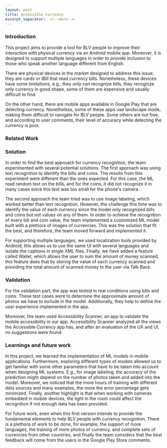 ```yaml
---
layout: post
title: Accessible Currency
excerpt_separator:  <!--more-->
---
```


### Introduction

This project aims to provide a tool for BLV people to improve their interaction with physical currency via an Android mobile app. Moreover, it is designed to support multiple languages in order to provide inclusion to those who speak another language different from English. 

There are physical devices in the market designed to address this issue; they are cards or iBill that read currency bills. Nonetheless, these devices have some limitations, e.g., they only can recognize bills, they recognize only currency in good shape, some of them are expensive and usually difficult to find. 

On the other hand, there are mobile apps available in Google Play that are detecting currency. Nonetheless, some of these apps use landscape mode, making them difficult to navigate for BLV people. Some others are not free, and according to user comments, their level of accuracy while detecting the currency is poor.

### Related Work

### Solution

In order to find the best approach for currency recognition, the team experimented with several potential solutions. The first approach was using text recognition to identify the bills and coins. The results from this experiment were different than the ones expected. For this case, the ML read random text on the bills, and for the coins, it did not recognize it in many cases since this text was too small for the phone's camera.

The second approach the team tried was to use image labeling, which worked better than text recognition. However, the challenge this time was to identify the value of each currency since the model only recognized bills and coins but not values on any of them. In order to achieve the recognition of every bill and coin value, the team implemented a customized ML model built with a plethora of images of currencies. This was the solution that fit the best, and therefore, the team moved forward and implemented it.

For supporting multiple languages, we used localization tools provided by Android; this allows us to use the same UI with several languages and isolate the captions in single XML files.
Finally, we have added a feature called Wallet, which allows the user to sum the amount of money scanned, this feature does that by storing the value of each currency scanned and providing the total amount of scanned money to the user via Talk Back. 

### Validation

For the validation part, the app was tested in real conditions using bills and coins. These test cases were to determine the approximate amount of photos we have to include in the model. Additionally, they help to define the user experience implemented in the app.

Moreover, the team used Accessibility Scanner, an app to validate the mobile accessibility in our app. Accessibility Scanner analyzed all the views the Accessible Currency app has, and after an evaluation of the UX and UI, no suggestions were found.

### Learnings and future work

In this project, we learned the implementation of ML models in mobile applications. Furthermore, exploring different types of models allowed us to get familiar with some other parameters that have to be taken into account when designing ML systems. E.g., for image labeling, the accuracy of the prediction might depend on the number of photos taken and added into the model. Moreover, we noticed that the more hours of training with different data sources and many examples, the more the error percentage gets minimized. Finally, another highlight is that when working with cameras embedded in mobile devices, the light in the room could affect the recognition if not enough data has been provided. 

For future work, even when this first version intends to provide the fundamental elements to help BLV people with currency recognition, There is a plethora of work to be done, for example, the support of more languages, the training of more photos of currency, and complete sets of currencies from other countries, and finally the team considers that the best feedback will come from the users in the Google Play Store comments.


